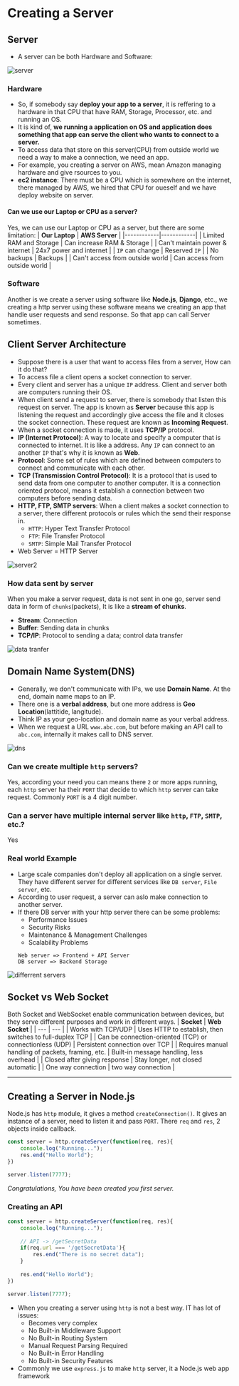 # Creating a Server

## Server
- A server can be both Hardware and Software:

![server](./images/server.png)

### Hardware
- So, if somebody say **deploy your app to a server**, it is reffering to a hardware in that CPU that have RAM, Storage, Processor, etc. and running an OS. 
- It is kind of, **we running a application on OS and application does something that app can serve the client who wants to connect to a server.**
- To access data that store on this server(CPU) from outside world we need a way to make a connection, we need an app.
- For example, you creating a server on AWS, mean Amazon managing hardware and give rsources to you.
- **ec2 instance**: There must be a CPU which is somewhere on the internet, there managed by AWS, we hired that CPU for oueself and we have deploy website on server.

#### Can we use our Laptop or CPU as a server?
Yes, we can use our Laptop or CPU as a server, but there are some limitation:
| **Our Laptop** | **AWS Server** |
|------------|------------|
| Limited RAM and Storage | Can increase RAM & Storage |
| Can't maintain power & internet | 24x7 power and internet |
| `IP` can change | Reserved `IP` |
| No backups | Backups |
| Can't access from outside world | Can access from outside world |

### Software
Another is we create a server using software like **Node.js**, **Django**, etc., we creating a http server using these software means we creating an app that handle user requests and send response. So that app can call Server sometimes.

## Client Server Architecture
- Suppose there is a user that want to access files from a server, How can it do that?
- To access file a client opens a socket connection to server.
- Every client and server has a unique `IP` address. Client and server both are computers running their OS.
- When client send a request to server, there is somebody that listen this request on server. The app is known as **Server** because this app is listening the request and accordingly give access the file and it closes the socket connection. These request are known as **Incoming Request**.
- When a socket connection is made, it uses **TCP/IP** protocol.
- **IP (Internet Protocol)**: A way to locate and specify a computer that is connected to internet. It is like a address. Any `IP` can connect to an another `IP` that's why it is known as **Web**.
- **Protocol**: Some set of rules which are defined between computers to connect and communicate with each other.
- **TCP (Transmission Control Protocol)**: It is a protocol that is used to send data from one computer to another computer. It is a connection oriented protocol, means it establish a connection between two computers before sending data.
- **HTTP, FTP, SMTP servers**: When a client makes a socket connection to a server, there different protocols or rules which the send their response in.
    - `HTTP`: Hyper Text Transfer Protocol
    - `FTP`: File Transfer Protocol
    - `SMTP`: Simple Mail Transfer Protocol
- Web Server = HTTP Server

![server2](./images/server%20as%20software.png)

### How data sent by server
When you make a server request, data is not sent in one go, server send data in form of `chunks`(packets), It is like a **stream of chunks**.
- **Stream**: Connection
- **Buffer**: Sending data in chunks
- **TCP/IP**: Protocol to sending a data; control data transfer

![data tranfer](./images/data%20transfer.png)

## Domain Name System(DNS)
- Generally, we don't communicate with IPs, we use **Domain Name**. At the end, domain name maps to an IP.
- There one is a **verbal address**, but one more address is **Geo Location**(lattitide, langitude).
- Think IP as your geo-location and domain name as your verbal address.
- When we request a URL `www.abc.com`, but before making an API call to `abc.com`, internally it makes call to DNS server.

![dns](./images/dns.png)

### Can we create multiple `http` servers?
Yes, according your need you can means there `2` or more apps running, each `http` server ha their `PORT` that decide to which `http` server can take request. Commonly `PORT` is a 4 digit number.

### Can a server have multiple internal server like `http`, `FTP`, `SMTP`, etc.?
Yes

### Real world Example
- Large scale companies don't deploy all application on a single server. They have different server for different services like `DB server`, `File server`, etc.
- According to user request, a server can aslo make connection to another server.
- If there DB server with your http server there can be some problems:
    - Performance Issues
    - Security Risks
    - Maintenance & Management Challenges
    - Scalability Problems
    ```
    Web server => Frontend + API Server
    DB server => Backend Storage
    ```
![differrent servers](./images/different%20server.png)

## Socket vs Web Socket
Both Socket and WebSocket enable communication between devices, but they serve different purposes and work in different ways.
| **Socket** | **Web Socket** |
| --- | --- |
| Works with TCP/UDP | Uses HTTP to establish, then switches to full-duplex TCP |
| Can be connection-oriented (TCP) or connectionless (UDP) | Persistent connection over TCP |
| Requires manual handling of packets, framing, etc. | Built-in message handling, less overhead |
| Closed after giving response | Stay longer, not closed automatic |
| One way connection | two way connection |

---

## Creating a Server in Node.js
Node.js has `http` module, it gives a method `createConnection()`. It gives an instance of a server, need to listen it and pass `PORT`. There `req` and `res`, 2 objects inside callback.

```js
const server = http.createServer(function(req, res){
	console.log("Running...");
	res.end("Hello World");
})

server.listen(7777);
```

*Congratulations, You have been created you first server.*

### Creating an API
```js
const server = http.createServer(function(req, res){
	console.log("Running...");
	
    // API -> /getSecretData
	if(req.url === '/getSecretData'){
		res.end("There is no secret data");
	}
	
	res.end("Hello World");
})

server.listen(7777);
```

- When you creating a server using `http` is not a best way. IT has lot of issues:
    - Becomes very complex
    - No Built-in Middleware Support
    - No Built-in Routing System
    - Manual Request Parsing Required
    - No Built-in Error Handling
    - No Built-in Security Features
- Commonly we use `express.js` to make `http` server, it a Node.js web app framework